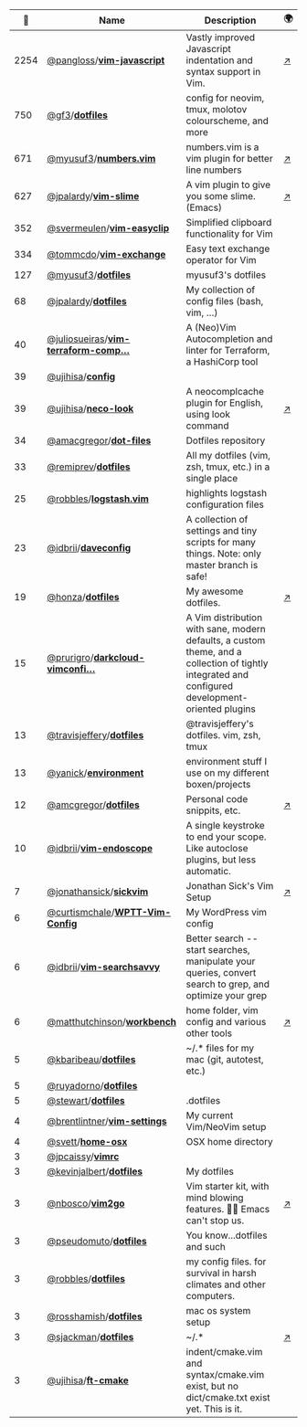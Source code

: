 |:star2: | Name | Description | 🌍|
|---|---|---|---|
|2254|[@pangloss](https://github.com/pangloss)/[**vim-javascript**](https://github.com/pangloss/vim-javascript)|Vastly improved Javascript indentation and syntax support in Vim.|[:arrow_upper_right:](http://www.vim.org/scripts/script.php?script_id=4452)|
|750|[@gf3](https://github.com/gf3)/[**dotfiles**](https://github.com/gf3/dotfiles)|config for neovim, tmux, molotov colourscheme, and more||
|671|[@myusuf3](https://github.com/myusuf3)/[**numbers.vim**](https://github.com/myusuf3/numbers.vim)|numbers.vim is a vim plugin for better line numbers|[:arrow_upper_right:](http://myusuf3.github.com/numbers.vim/)|
|627|[@jpalardy](https://github.com/jpalardy)/[**vim-slime**](https://github.com/jpalardy/vim-slime)|A vim plugin to give you some slime. (Emacs)|[:arrow_upper_right:](http://technotales.wordpress.com/2007/10/03/like-slime-for-vim/)|
|352|[@svermeulen](https://github.com/svermeulen)/[**vim-easyclip**](https://github.com/svermeulen/vim-easyclip)|Simplified clipboard functionality for Vim||
|334|[@tommcdo](https://github.com/tommcdo)/[**vim-exchange**](https://github.com/tommcdo/vim-exchange)|Easy text exchange operator for Vim||
|127|[@myusuf3](https://github.com/myusuf3)/[**dotfiles**](https://github.com/myusuf3/dotfiles)|myusuf3's dotfiles||
|68|[@jpalardy](https://github.com/jpalardy)/[**dotfiles**](https://github.com/jpalardy/dotfiles)|My collection of config files (bash, vim, …)||
|40|[@juliosueiras](https://github.com/juliosueiras)/[**vim-terraform-comp…**](https://github.com/juliosueiras/vim-terraform-completion)|A (Neo)Vim Autocompletion and linter for Terraform, a HashiCorp tool||
|39|[@ujihisa](https://github.com/ujihisa)/[**config**](https://github.com/ujihisa/config)|||
|39|[@ujihisa](https://github.com/ujihisa)/[**neco-look**](https://github.com/ujihisa/neco-look)|A neocomplcache plugin for English, using look command|[:arrow_upper_right:](http://www.vim.org/scripts/script.php?script_id=3440)|
|34|[@amacgregor](https://github.com/amacgregor)/[**dot-files**](https://github.com/amacgregor/dot-files)|Dotfiles repository||
|33|[@remiprev](https://github.com/remiprev)/[**dotfiles**](https://github.com/remiprev/dotfiles)|All my dotfiles (vim, zsh, tmux, etc.) in a single place||
|25|[@robbles](https://github.com/robbles)/[**logstash.vim**](https://github.com/robbles/logstash.vim)|highlights logstash configuration files||
|23|[@idbrii](https://github.com/idbrii)/[**daveconfig**](https://github.com/idbrii/daveconfig)|A collection of settings and tiny scripts for many things. Note: only master branch is safe!||
|19|[@honza](https://github.com/honza)/[**dotfiles**](https://github.com/honza/dotfiles)|My awesome dotfiles.|[:arrow_upper_right:](https://github.com/honza/dotfiles)|
|15|[@prurigro](https://github.com/prurigro)/[**darkcloud-vimconfi…**](https://github.com/prurigro/darkcloud-vimconfig)|A Vim distribution with sane, modern defaults, a custom theme, and a collection of tightly integrated and configured development-oriented plugins||
|13|[@travisjeffery](https://github.com/travisjeffery)/[**dotfiles**](https://github.com/travisjeffery/dotfiles)|@travisjeffery's dotfiles. vim, zsh, tmux||
|13|[@yanick](https://github.com/yanick)/[**environment**](https://github.com/yanick/environment)|environment stuff I use on my different boxen/projects||
|12|[@amcgregor](https://github.com/amcgregor)/[**dotfiles**](https://github.com/amcgregor/dotfiles)|Personal code snippits, etc.|[:arrow_upper_right:](http://www.gothcandy.com/)|
|10|[@idbrii](https://github.com/idbrii)/[**vim-endoscope**](https://github.com/idbrii/vim-endoscope)|A single keystroke to end your scope. Like autoclose plugins, but less automatic.||
|7|[@jonathansick](https://github.com/jonathansick)/[**sickvim**](https://github.com/jonathansick/sickvim)|Jonathan Sick's Vim Setup|[:arrow_upper_right:](http://www.jonathansick.ca)|
|6|[@curtismchale](https://github.com/curtismchale)/[**WPTT-Vim-Config**](https://github.com/curtismchale/WPTT-Vim-Config)|My WordPress vim config||
|6|[@idbrii](https://github.com/idbrii)/[**vim-searchsavvy**](https://github.com/idbrii/vim-searchsavvy)|Better search -- start searches, manipulate your queries, convert search to grep, and optimize your grep||
|6|[@matthutchinson](https://github.com/matthutchinson)/[**workbench**](https://github.com/matthutchinson/workbench)|home folder, vim config and various other tools|[:arrow_upper_right:](http://matthutchinson.github.com/workbench/)|
|5|[@kbaribeau](https://github.com/kbaribeau)/[**dotfiles**](https://github.com/kbaribeau/dotfiles)|~/.* files for my mac (git, autotest, etc.)||
|5|[@ruyadorno](https://github.com/ruyadorno)/[**dotfiles**](https://github.com/ruyadorno/dotfiles)|||
|5|[@stewart](https://github.com/stewart)/[**dotfiles**](https://github.com/stewart/dotfiles)|.dotfiles||
|4|[@brentlintner](https://github.com/brentlintner)/[**vim-settings**](https://github.com/brentlintner/vim-settings)|My current Vim/NeoVim setup||
|4|[@svett](https://github.com/svett)/[**home-osx**](https://github.com/svett/home-osx)|OSX home directory||
|3|[@jpcaissy](https://github.com/jpcaissy)/[**vimrc**](https://github.com/jpcaissy/vimrc)|||
|3|[@kevinjalbert](https://github.com/kevinjalbert)/[**dotfiles**](https://github.com/kevinjalbert/dotfiles)|My dotfiles||
|3|[@nbosco](https://github.com/nbosco)/[**vim2go**](https://github.com/nbosco/vim2go)|Vim starter kit, with mind blowing features. 👐🏽 Emacs can't stop us.|[:arrow_upper_right:](https://nbosco.github.io/vim2go/)|
|3|[@pseudomuto](https://github.com/pseudomuto)/[**dotfiles**](https://github.com/pseudomuto/dotfiles)|You know...dotfiles and such||
|3|[@robbles](https://github.com/robbles)/[**dotfiles**](https://github.com/robbles/dotfiles)|my config files. for survival in harsh climates and other computers.||
|3|[@rosshamish](https://github.com/rosshamish)/[**dotfiles**](https://github.com/rosshamish/dotfiles)|mac os system setup||
|3|[@sjackman](https://github.com/sjackman)/[**dotfiles**](https://github.com/sjackman/dotfiles)|~/.*|[:arrow_upper_right:](http://dotfiles.github.io/)|
|3|[@ujihisa](https://github.com/ujihisa)/[**ft-cmake**](https://github.com/ujihisa/ft-cmake)|indent/cmake.vim and syntax/cmake.vim exist, but no dict/cmake.txt exist yet. This is it.||

